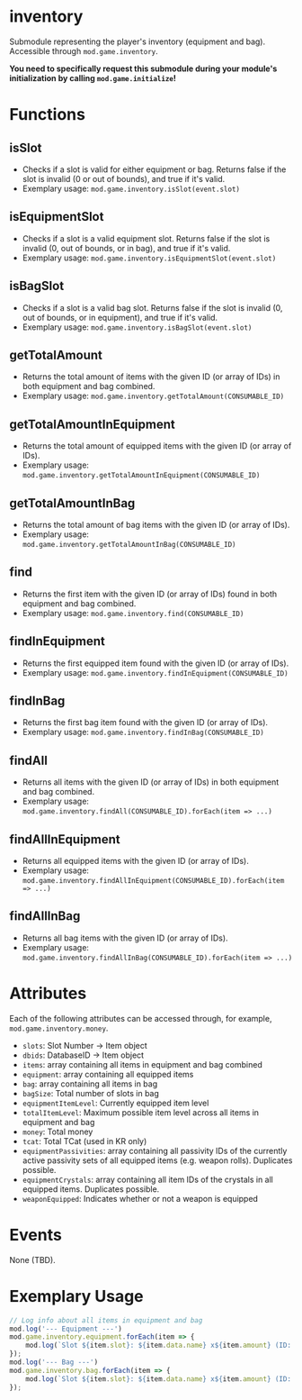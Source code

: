 # inventory
Submodule representing the player's inventory (equipment and bag). Accessible through `mod.game.inventory`.

**You need to specifically request this submodule during your module's initialization by calling `mod.game.initialize`!**

# Functions
## isSlot
- Checks if a slot is valid for either equipment or bag. Returns false if the slot is invalid (0 or out of bounds), and true if it's valid.
- Exemplary usage: `mod.game.inventory.isSlot(event.slot)`

## isEquipmentSlot
- Checks if a slot is a valid equipment slot. Returns false if the slot is invalid (0, out of bounds, or in bag), and true if it's valid.
- Exemplary usage: `mod.game.inventory.isEquipmentSlot(event.slot)`

## isBagSlot
- Checks if a slot is a valid bag slot. Returns false if the slot is invalid (0, out of bounds, or in equipment), and true if it's valid.
- Exemplary usage: `mod.game.inventory.isBagSlot(event.slot)`

## getTotalAmount
- Returns the total amount of items with the given ID (or array of IDs) in both equipment and bag combined.
- Exemplary usage: `mod.game.inventory.getTotalAmount(CONSUMABLE_ID)`

## getTotalAmountInEquipment
- Returns the total amount of equipped items with the given ID (or array of IDs).
- Exemplary usage: `mod.game.inventory.getTotalAmountInEquipment(CONSUMABLE_ID)`

## getTotalAmountInBag
- Returns the total amount of bag items with the given ID (or array of IDs).
- Exemplary usage: `mod.game.inventory.getTotalAmountInBag(CONSUMABLE_ID)`

## find
- Returns the first item with the given ID (or array of IDs) found in both equipment and bag combined.
- Exemplary usage: `mod.game.inventory.find(CONSUMABLE_ID)`

## findInEquipment
- Returns the first equipped item found with the given ID (or array of IDs).
- Exemplary usage: `mod.game.inventory.findInEquipment(CONSUMABLE_ID)`

## findInBag
- Returns the first bag item found with the given ID (or array of IDs).
- Exemplary usage: `mod.game.inventory.findInBag(CONSUMABLE_ID)`

## findAll
- Returns all items with the given ID (or array of IDs) in both equipment and bag combined.
- Exemplary usage: `mod.game.inventory.findAll(CONSUMABLE_ID).forEach(item => ...)`

## findAllInEquipment
- Returns all equipped items with the given ID (or array of IDs).
- Exemplary usage: `mod.game.inventory.findAllInEquipment(CONSUMABLE_ID).forEach(item => ...)`

## findAllInBag
- Returns all bag items with the given ID (or array of IDs).
- Exemplary usage: `mod.game.inventory.findAllInBag(CONSUMABLE_ID).forEach(item => ...)`

# Attributes
Each of the following attributes can be accessed through, for example, `mod.game.inventory.money`.
- `slots`: Slot Number -> Item object
- `dbids`: DatabaseID -> Item object
- `items`: array containing all items in equipment and bag combined
- `equipment`: array containing all equipped items
- `bag`: array containing all items in bag
- `bagSize`: Total number of slots in bag
- `equipmentItemLevel`: Currently equipped item level
- `totalItemLevel`: Maximum possible item level across all items in equipment and bag
- `money`: Total money
- `tcat`: Total TCat (used in KR only)
- `equipmentPassivities`: array containing all passivity IDs of the currently active passivity sets of all equipped items (e.g. weapon rolls). Duplicates possible.
- `equipmentCrystals`: array containing all item IDs of the crystals in all equipped items. Duplicates possible.
- `weaponEquipped`: Indicates whether or not a weapon is equipped

# Events
None (TBD).

# Exemplary Usage
```js
// Log info about all items in equipment and bag
mod.log('--- Equipment ---')
mod.game.inventory.equipment.forEach(item => {
    mod.log(`Slot ${item.slot}: ${item.data.name} x${item.amount} (ID: ${item.id})`);
});
mod.log('--- Bag ---')
mod.game.inventory.bag.forEach(item => {
    mod.log(`Slot ${item.slot}: ${item.data.name} x${item.amount} (ID: ${item.id})`);
});
```

